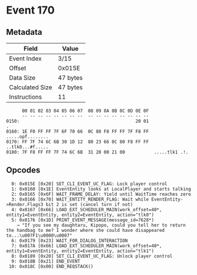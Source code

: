 # Event 170

## Metadata

| Field           | Value    |
|-----------------|----------|
| Event Index     | 3/15     |
| Offset          | 0x015E   |
| Data Size       | 47 bytes |
| Calculated Size | 47 bytes |
| Instructions    | 11       |

```
      00 01 02 03 04 05 06 07  08 09 0A 0B 0C 0D 0E 0F
      -- -- -- -- -- -- -- --  -- -- -- -- -- -- -- --
0150:                                            20 01                 .
0160: 1E F0 FF FF 7F 6F 70 66  0C 80 F8 FF FF 7F F8 FF  .....opf........
0170: FF 7F 74 6C 6B 30 1D 12  80 23 66 0C 80 F8 FF FF  ..tlk0...#f.....
0180: 7F F8 FF FF 7F 74 6C 6B  31 20 00 21 00           .....tlk1 .!.   
```

## Opcodes

```
  0: 0x015E [0x20] SET_CLI_EVENT_UC_FLAG: Lock player control
  1: 0x0160 [0x1E] EventEntity looks at LocalPlayer and starts talking
  2: 0x0165 [0x6F] WAIT_FRAME_DELAY: Yield until WaitTime reaches zero
  3: 0x0166 [0x70] WAIT_ENTITY_RENDER_FLAG: Wait while EventEntity->Render.Flags3 bit 2 is set (cancel turn if not)
  4: 0x0167 [0x66] LOAD_EXT_SCHEDULER_MAIN(work_offset=40*, entity1=EventEntity, entity2=EventEntity, action="tlk0")
  5: 0x0176 [0x1D] PRINT_EVENT_MESSAGE(message_id=7628*)
    → "If you see my daughtaru, Kipopo, could you tell her to return the handbag to me? I wonder where she could have disappeared to...\u007F1\u0000\u0007"
  6: 0x0179 [0x23] WAIT_FOR_DIALOG_INTERACTION
  7: 0x017A [0x66] LOAD_EXT_SCHEDULER_MAIN(work_offset=40*, entity1=EventEntity, entity2=EventEntity, action="tlk1")
  8: 0x0189 [0x20] SET_CLI_EVENT_UC_FLAG: Unlock player control
  9: 0x018B [0x21] END_EVENT
 10: 0x018C [0x00] END_REQSTACK()
```
